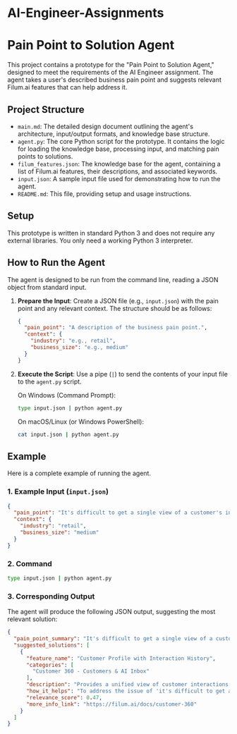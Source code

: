 # AI-Engineer-Assignments
# Pain Point to Solution Agent

This project contains a prototype for the "Pain Point to Solution Agent," designed to meet the requirements of the AI Engineer assignment. The agent takes a user's described business pain point and suggests relevant Filum.ai features that can help address it.

## Project Structure

- `main.md`: The detailed design document outlining the agent's architecture, input/output formats, and knowledge base structure.
- `agent.py`: The core Python script for the prototype. It contains the logic for loading the knowledge base, processing input, and matching pain points to solutions.
- `filum_features.json`: The knowledge base for the agent, containing a list of Filum.ai features, their descriptions, and associated keywords.
- `input.json`: A sample input file used for demonstrating how to run the agent.
- `README.md`: This file, providing setup and usage instructions.

## Setup

This prototype is written in standard Python 3 and does not require any external libraries. You only need a working Python 3 interpreter.

## How to Run the Agent

The agent is designed to be run from the command line, reading a JSON object from standard input.

1.  **Prepare the Input**: Create a JSON file (e.g., `input.json`) with the pain point and any relevant context. The structure should be as follows:

    ```json
    {
      "pain_point": "A description of the business pain point.",
      "context": {
        "industry": "e.g., retail",
        "business_size": "e.g., medium"
      }
    }
    ```

2.  **Execute the Script**: Use a pipe (`|`) to send the contents of your input file to the `agent.py` script.

    On Windows (Command Prompt):
    ```sh
    type input.json | python agent.py
    ```

    On macOS/Linux (or Windows PowerShell):
    ```sh
    cat input.json | python agent.py
    ```

## Example

Here is a complete example of running the agent.

### 1. Example Input (`input.json`)

```json
{
  "pain_point": "It's difficult to get a single view of a customer's interaction history when they contact us",
  "context": {
    "industry": "retail",
    "business_size": "medium"
  }
}
```

### 2. Command

```sh
type input.json | python agent.py
```

### 3. Corresponding Output

The agent will produce the following JSON output, suggesting the most relevant solution:

```json
{
  "pain_point_summary": "It's difficult to get a single view of a customer's interaction history when they contact us",
  "suggested_solutions": [
    {
      "feature_name": "Customer Profile with Interaction History",
      "categories": [
        "Customer 360 - Customers & AI Inbox"
      ],
      "description": "Provides a unified view of customer interactions across channels.",
      "how_it_helps": "To address the issue of 'it's difficult to get a single view of a customer's interaction history when they contact us', this feature provides a unified view of customer interactions across channels.",
      "relevance_score": 0.47,
      "more_info_link": "https://filum.ai/docs/customer-360"
    }
  ]
}